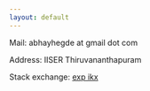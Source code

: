 ```yaml
---
layout: default
---
```


Mail: abhayhegde at gmail dot com

Address: IISER Thiruvananthapuram

Stack exchange: [exp ikx](https://physics.stackexchange.com/users/162407/exp-ikx)
